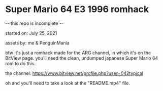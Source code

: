 # Super Mario 64 E3 1996 romhack
-- this repo is incomplete --

started on: July 25, 2021

assets by: me & PenguinMania

btw it's just a romhack made for the ARG channel, in which it's on the BitView page.
you'll need the clean, undumped japanese Super Mario 64 rom to do this.

the channel: https://www.bitview.net/profile.php?user=042typical

oh and you'll need to take a look at the "README.mp4" file.
